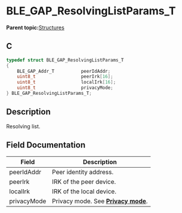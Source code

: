 # BLE\_GAP\_ResolvingListParams\_T

**Parent topic:**[Structures](GUID-230368B0-FB2A-4967-A471-691387B35A9E.md)

## C

```c
typedef struct BLE_GAP_ResolvingListParams_T
{
    BLE_GAP_Addr_T          peerIdAddr;
    uint8_t                 peerIrk[16];
    uint8_t                 localIrk[16];
    uint8_t                 privacyMode;
} BLE_GAP_ResolvingListParams_T;
```

## Description

Resolving list.

## Field Documentation

|Field|Description|
|-----|-----------|
|peerIdAddr|Peer identity address.|
|peerIrk|IRK of the peer device.|
|localIrk|IRK of the local device.|
|privacyMode|Privacy mode. See **[Privacy mode](GUID-F3489352-E969-49C3-8489-002752EF27F4.md)**.|

